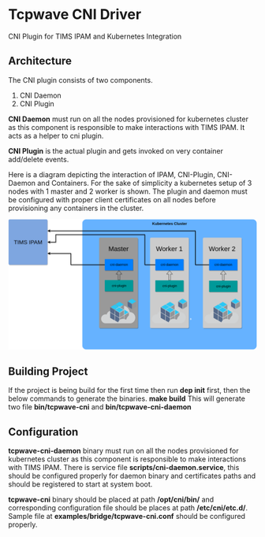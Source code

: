 # Tcpwave CNI Driver
CNI Plugin for TIMS IPAM and Kubernetes Integration

## Architecture
The CNI plugin consists of two components.
  1. CNI Daemon
  2. CNI Plugin

**CNI Daemon** must run on all the nodes provisioned for kubernetes cluster
as this component is responsible to make interactions with TIMS IPAM. It acts as
a helper to cni plugin.

**CNI Plugin** is the actual plugin and gets invoked on very container
add/delete events.

Here is a diagram depicting the interaction of IPAM, CNI-Plugin, CNI-Daemon and
Containers. For the sake of simplicity a kubernetes setup of 3 nodes with 1 master
and 2 worker is shown.
The plugin and daemon must be configured with proper client certificates on all
nodes before provisioning any containers in the cluster.

![Architecture diagram of tcpwave cni plugin](kubernetes-cni-design.png)


## Building Project
If the project is being build for the first time then run **dep init** first,
then the below commands to generate the binaries.
**make build**
This will generate two file **bin/tcpwave-cni** and **bin/tcpwave-cni-daemon**


## Configuration
**tcpwave-cni-daemon** binary must run on all the nodes provisioned for kubernetes
cluster as this component is responsible to make interactions with TIMS IPAM.
There is service file **scripts/cni-daemon.service**, this should be configured
properly for daemon binary and certificates paths and should be registered to
start at system boot.

**tcpwave-cni** binary should be placed at path **/opt/cni/bin/** and corresponding
configuration file should be places at path **/etc/cni/etc.d/**.
Sample file at **examples/bridge/tcpwave-cni.conf** should be configured properly.
